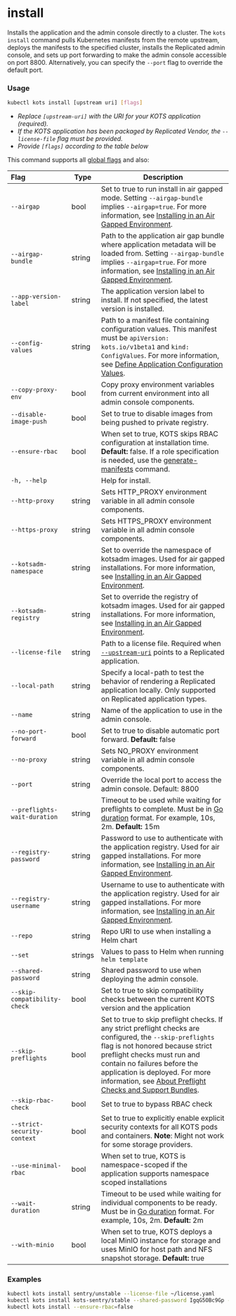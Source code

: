 # install

Installs the application and the admin console directly to a cluster.
The `kots install` command pulls Kubernetes manifests from the remote upstream, deploys the manifests to the specified cluster, installs the Replicated admin console, and sets up port forwarding to make the admin console accessible on port 8800.
Alternatively, you can specify the `--port` flag to override the default port.

### Usage

```bash
kubectl kots install [upstream uri] [flags]
```

- _Replace `[upstream-uri]` with the URI for your KOTS application (required)._
- _If the KOTS application has been packaged by Replicated Vendor, the `--license-file` flag must be provided._
- _Provide `[flags]` according to the table below_

This command supports all [global flags](kots-cli-global-flags) and also:

| Flag                        | Type   | Description                                                                                                                                                                                           |
|:----------------------------|--------|-------------------------------------------------------------------------------------------------------------------------------------------------------------------------------------------------------|
| `--airgap`                  | bool   | Set to true to run install in air gapped mode. Setting `--airgap-bundle` implies `--airgap=true`. For more information, see [Installing in an Air Gapped Environment](../enterprise/installing-existing-cluster-airgapped). |
| `--airgap-bundle`           | string | Path to the application air gap bundle where application metadata will be loaded from. Setting `--airgap-bundle` implies `--airgap=true`. For more information, see [Installing in an Air Gapped Environment](../enterprise/installing-existing-cluster-airgapped).|
| `--app-version-label`       | string | The application version label to install. If not specified, the latest version is installed. |
| `--config-values`           | string | Path to a manifest file containing configuration values. This manifest must be `apiVersion: kots.io/v1beta1` and `kind: ConfigValues`. For more information, see [Define Application Configuration Values](../enterprise/installing-existing-cluster-automation#define-application-configuration-values).|
| `--copy-proxy-env`          | bool   | Copy proxy environment variables from current environment into all admin console components. |
| `--disable-image-push`      | bool   | Set to true to disable images from being pushed to private registry. |
| `--ensure-rbac`             | bool   | When set to true, KOTS skips RBAC configuration at installation time. **Default:** false. If a role specification is needed, use the [generate-manifests](kots-cli-admin-console-generate-manifests) command. |
| `-h, --help`                |        | Help for install. |
| `--http-proxy`              | string | Sets HTTP_PROXY environment variable in all admin console components.  |
| `--https-proxy`             | string | Sets HTTPS_PROXY environment variable in all admin console components. |
| `--kotsadm-namespace`       | string | Set to override the namespace of kotsadm images. Used for air gapped installations. For more information, see [Installing in an Air Gapped Environment](../enterprise/installing-existing-cluster-airgapped). |
| `--kotsadm-registry`        | string | Set to override the registry of kotsadm images. Used for air gapped installations. For more information, see [Installing in an Air Gapped Environment](../enterprise/installing-existing-cluster-airgapped). |
| `--license-file`            | string | Path to a license file. Required when [`--upstream-uri`](kots-cli-upload#usage) points to a Replicated application. |
| `--local-path`              | string | Specify a local-path to test the behavior of rendering a Replicated application locally. Only supported on Replicated application types.   |
| `--name`                    | string | Name of the application to use in the admin console. |
| `--no-port-forward`         | bool   | Set to true to disable automatic port forward. **Default:** false |
| `--no-proxy`                | string | Sets NO_PROXY environment variable in all admin console components. |
| `--port`                    | string | Override the local port to access the admin console. Default: 8800 |
| `--preflights-wait-duration`| string | Timeout to be used while waiting for preflights to complete. Must be in [Go duration](https://pkg.go.dev/time#ParseDuration) format. For example, 10s, 2m. **Default:** 15m |
| `--registry-password`       | string | Password to use to authenticate with the application registry. Used for air gapped installations. For more information, see [Installing in an Air Gapped Environment](../enterprise/installing-existing-cluster-airgapped).|
| `--registry-username`       | string | Username to use to authenticate with the application registry. Used for air gapped installations. For more information, see [Installing in an Air Gapped Environment](../enterprise/installing-existing-cluster-airgapped).|
| `--repo`                    | string | Repo URI to use when installing a Helm chart |
| `--set`                     | strings| Values to pass to Helm when running `helm template` |
| `--shared-password`         | string | Shared password to use when deploying the admin console.  |
| `--skip-compatibility-check`| bool   | Set to true to skip compatibility checks between the current KOTS version and the application |
| `--skip-preflights`         | bool   | Set to true to skip preflight checks. If any strict preflight checks are configured, the `--skip-preflights` flag is not honored because strict preflight checks must run and contain no failures before the application is deployed. For more information, see [About Preflight Checks and Support Bundles](../vendor/preflight-support-bundle-creating#about-preflight-checks-and-support-bundles).|
| `--skip-rbac-check`         | bool   | Set to true to bypass RBAC check |
| `--strict-security-context` | bool   | Set to true to explicitly enable explicit security contexts for all KOTS pods and containers. **Note**: Might not work for some storage providers. |
| `--use-minimal-rbac`        | bool   | When set to true, KOTS is namespace-scoped if the application supports namespace scoped installations |
| `--wait-duration`           | string | Timeout to be used while waiting for individual components to be ready. Must be in [Go duration](https://pkg.go.dev/time#ParseDuration) format. For example, 10s, 2m. **Default:** 2m |
| `--with-minio`              | bool   | When set to true, KOTS deploys a local MinIO instance for storage and uses MinIO for host path and NFS snapshot storage. **Default:** true |

### Examples

```bash
kubectl kots install sentry/unstable --license-file ~/license.yaml
kubectl kots install kots-sentry/stable --shared-password IgqG5OBc9Gp --license-file ~/sentry-license.yaml --namespace sentry-namespace --config-values ~/config-values.yaml
kubectl kots install --ensure-rbac=false
```
